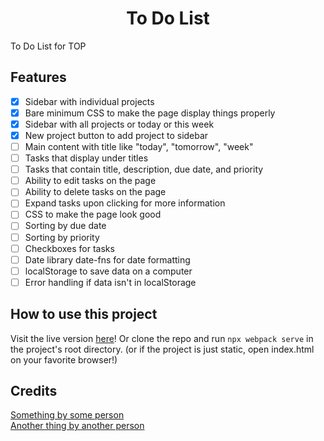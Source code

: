 <h1 align="center">To Do List</h1>
To Do List for TOP

Features
--------
- [x] Sidebar with individual projects
- [x] Bare minimum CSS to make the page display things properly
- [x] Sidebar with all projects or today or this week
- [x] New project button to add project to sidebar
- [ ] Main content with title like "today", "tomorrow", "week"
- [ ] Tasks that display under titles
- [ ] Tasks that contain title, description, due date, and priority
- [ ] Ability to edit tasks on the page
- [ ] Ability to delete tasks on the page
- [ ] Expand tasks upon clicking for more information
- [ ] CSS to make the page look good
- [ ] Sorting by due date
- [ ] Sorting by priority
- [ ] Checkboxes for tasks
- [ ] Date library date-fns for date formatting
- [ ] localStorage to save data on a computer
- [ ] Error handling if data isn't in localStorage

How to use this project
-----------------------
Visit the live version <a href="" rel="noopener noreferrer">here</a>! Or clone the repo and run `npx webpack serve` in the project's root directory. (or if the project is just static, open index.html on your favorite browser!)

Credits
-------
<a href="" rel="noopener noreferrer">Something by some person</a>
<br>
<a href="" rel="noopener noreferrer">Another thing by another person</a>
<br>
